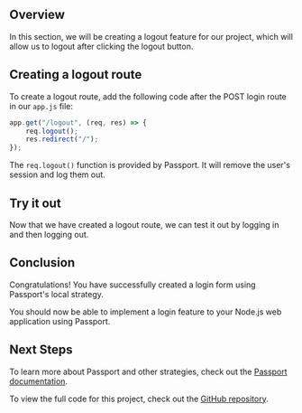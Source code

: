 ## Overview

In this section, we will be creating a logout feature for our project, which will allow us to logout after clicking the logout button.

## Creating a logout route

To create a logout route, add the following code after the POST login route in our `app.js` file:

```js
app.get("/logout", (req, res) => {
	req.logout();
	res.redirect("/");
});
```

The `req.logout()` function is provided by Passport. It will remove the user's session and log them out.

## Try it out

Now that we have created a logout route, we can test it out by logging in and then logging out.

## Conclusion

Congratulations! You have successfully created a login form using Passport's local strategy.

You should now be able to implement a login feature to your Node.js web application using Passport.

## Next Steps

To learn more about Passport and other strategies, check out the [Passport documentation](http://www.passportjs.org/docs/).

To view the full code for this project, check out the [GitHub repository](https://github.com/michaeleii/login-form-tutorial).
